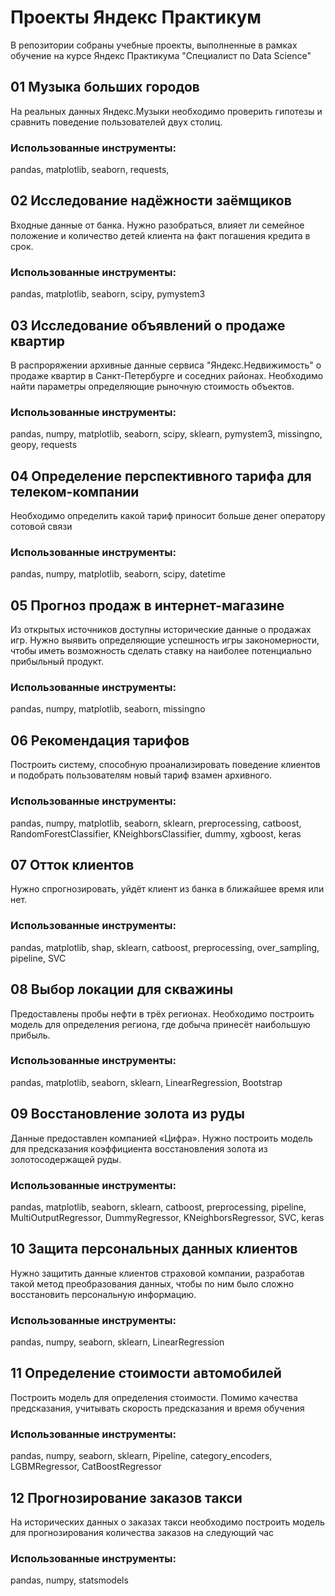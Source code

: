 # Проекты Яндекс Практикум
В репозитории собраны учебные проекты, выполненные в рамках обучение на курсе Яндекс Практикума "Специалист по Data Science"
## 01 Музыка больших городов
На реальных данных Яндекс.Музыки необходимо проверить гипотезы и сравнить поведение пользователей двух столиц.
### Использованные инструменты:
pandas, matplotlib, seaborn, requests,
## 02 Исследование надёжности заёмщиков
Входные данные от банка. Нужно разобраться, влияет ли семейное положение и количество детей клиента на факт погашения кредита в срок.
### Использованные инструменты:
pandas, matplotlib, seaborn, scipy, pymystem3
## 03 Исследование объявлений о продаже квартир
В распроряжении архивные данные сервиса "Яндекс.Недвижимость" о продаже квартир в Санкт-Петербурге и соседних районах. Необходимо найти параметры определяющие рыночную стоимость объектов.
### Использованные инструменты:
pandas, numpy, matplotlib, seaborn, scipy, sklearn, pymystem3, missingno, geopy, requests
## 04 Определение перспективного тарифа для телеком-компании
Необходимо определить какой тариф приносит больше денег оператору сотовой связи
### Использованные инструменты:
pandas, numpy, matplotlib, seaborn, scipy, datetime
## 05 Прогноз продаж в интернет-магазине
Из открытых источников доступны исторические данные о продажах игр. Нужно выявить определяющие успешность игры закономерности, чтобы иметь возможность сделать ставку на наиболее потенциально прибыльный продукт.
### Использованные инструменты:
pandas, numpy, matplotlib, seaborn, missingno
## 06 Рекомендация тарифов
Построить систему, способную проанализировать поведение клиентов и подобрать пользователям новый тариф взамен архивного.
### Использованные инструменты:
pandas, numpy, matplotlib, seaborn, sklearn, preprocessing, catboost, RandomForestClassifier, KNeighborsClassifier, dummy, xgboost, keras
## 07 Отток клиентов
Нужно спрогнозировать, уйдёт клиент из банка в ближайшее время или нет.
### Использованные инструменты:
pandas, matplotlib, shap, sklearn, catboost, preprocessing, over_sampling, pipeline, SVC
## 08 Выбор локации для скважины
Предоставлены пробы нефти в трёх регионах. Необходимо построить модель для определения региона, где добыча принесёт наибольшую прибыль.
### Использованные инструменты:
pandas, matplotlib, seaborn, sklearn, LinearRegression, Bootstrap
## 09 Восстановление золота из руды
Данные предоставлен компанией «Цифра». Нужно построить модель для предсказания коэффициента восстановления золота из золотосодержащей руды.
### Использованные инструменты:
pandas, matplotlib, seaborn, sklearn, catboost, preprocessing, pipeline, MultiOutputRegressor, DummyRegressor, KNeighborsRegressor, SVC, keras
## 10 Защита персональных данных клиентов
Нужно защитить данные клиентов страховой компании, разработав такой метод преобразования данных, чтобы по ним было сложно восстановить персональную информацию.
### Использованные инструменты:
pandas, numpy, seaborn, sklearn, LinearRegression
## 11 Определение стоимости автомобилей
Построить модель для определения стоимости. Помимо качества предсказания, учитывать скорость предсказания и время обучения
### Использованные инструменты:
pandas, numpy, seaborn, sklearn, Pipeline, category_encoders, LGBMRegressor, CatBoostRegressor
## 12 Прогнозирование заказов такси
На исторических данных о заказах такси необходимо построить модель для прогнозирования количества заказов на следующий час
### Использованные инструменты:
pandas, numpy, statsmodels




